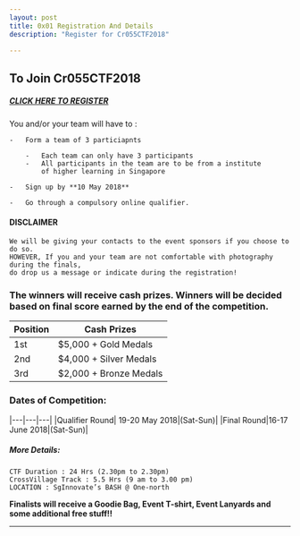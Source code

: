 ```yaml
---
layout: post
title: 0x01 Registration And Details
description: "Register for Cr055CTF2018"

---
```


## To Join Cr055CTF2018

##### [CLICK HERE TO REGISTER](https://docs.google.com/forms/d/e/1FAIpQLScjJIYTcO19_9DL-h5Vlz_1twbyBUSJ9Az0npE_hM7d_Bbgrg/viewform?usp=sf_link)

You and/or your team will have to :

	-	Form a team of 3 particiapnts

		-	Each team can only have 3 participants
		- 	All participants in the team are to be from a institute 
			of higher learning in Singapore

	-	Sign up by **10 May 2018**

	-	Go through a compulsory online qualifier.

#### DISCLAIMER

	We will be giving your contacts to the event sponsors if you choose to do so. 
	HOWEVER, If you and your team are not comfortable with photography during the finals, 
	do drop us a message or indicate during the registration!


### The winners will receive cash prizes. Winners will be decided based on final score earned by the end of the competition.

|Position|Cash Prizes|
|---|---|
|1st|$5,000 + Gold Medals|
|2nd|$4,000 + Silver Medals|
|3rd|$2,000 + Bronze Medals|

### Dates of Competition:

|---|---|---|
|Qualifier Round| 19-20 May 2018|(Sat-Sun)|
|Final Round|16-17 June 2018|(Sat-Sun)|


##### More Details:

	CTF Duration : 24 Hrs (2.30pm to 2.30pm)
	CrossVillage Track : 5.5 Hrs (9 am to 3.00 pm)
	LOCATION : SgInnovate’s BASH @ One-north

**Finalists will receive a Goodie Bag, Event T-shirt, Event Lanyards and some additional free stuff!!**


---




